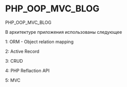 # PHP_OOP_MVC_BLOG
PHP_OOP_MVC_BLOG

В архитектуре приложения использованы следующее

1: ORM - Object relation mapping

2: Active Record

3: CRUD

4: PHP Reflaction API

5: MVC
